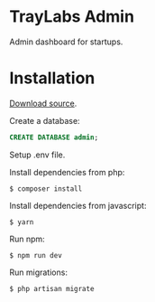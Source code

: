# TrayLabs Admin

Admin dashboard for startups.

# Installation

[Download source](https://github.com/tray-labs/admin/archive/master.zip).

Create a database:
```sql
CREATE DATABASE admin;
```

Setup .env file.


Install dependencies from php:

```ssh
$ composer install

```

Install dependencies from javascript:

```ssh
$ yarn

```

Run npm:
```ssh
$ npm run dev
```

Run migrations:
```ssh
$ php artisan migrate
```
